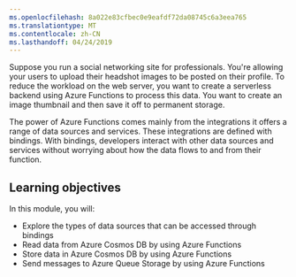 ```yaml
---
ms.openlocfilehash: 8a022e83cfbec0e9eafdf72da08745c6a3eea765
ms.translationtype: MT
ms.contentlocale: zh-CN
ms.lasthandoff: 04/24/2019
---
```

Suppose you run a social networking site for professionals. You're allowing your users to upload their headshot images to be posted on their profile. To reduce the workload on the web server, you want to create a serverless backend using Azure Functions to process this data. You want to create an image thumbnail and then save it off to permanent storage. 

The power of Azure Functions comes mainly from the integrations it offers a range of data sources and services. These integrations are defined with bindings. With bindings, developers interact with other data sources and services without worrying about how the data flows to and from their function.

## <a name="learning-objectives"></a>Learning objectives

In this module, you will:

- Explore the types of data sources that can be accessed through bindings
- Read data from Azure Cosmos DB by using Azure Functions
- Store data in Azure Cosmos DB by using Azure Functions
- Send messages to Azure Queue Storage by using Azure Functions
